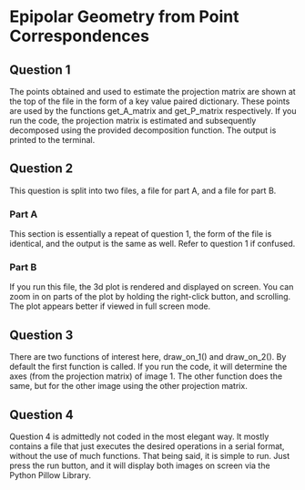# Epipolar Geometry from Point Correspondences


## Question 1
The points obtained and used to estimate the projection matrix are shown at the top of the file in the form of a key value paired dictionary. These points are used by the functions get_A_matrix and get_P_matrix respectively. If you run the code, the projection matrix is estimated and subsequently decomposed using the provided decomposition function. The output is printed to the terminal.

## Question 2
This question is split into two files, a file for part A, and a file for part B.
### Part A
This section is essentially a repeat of question 1, the form of the file is identical, and the output is the same as well. Refer to question 1 if confused.
### Part B
If you run this file, the 3d plot is rendered and displayed on screen. You can zoom in on parts of the plot by holding the right-click button, and scrolling. The plot appears better if viewed in full screen mode.

## Question 3
There are two functions of interest here, draw_on_1() and draw_on_2(). By default the first function is called. If you run the code, it will determine the axes (from the projection matrix) of image 1. The other function does the same, but for the other image using the other projection matrix.

## Question 4
Question 4 is admittedly not coded in the most elegant way. It mostly contains a file that just executes the desired operations in a serial format, without the use of much functions. That being said, it is simple to run. Just press the run button, and it will display both images on screen via the Python Pillow Library.
